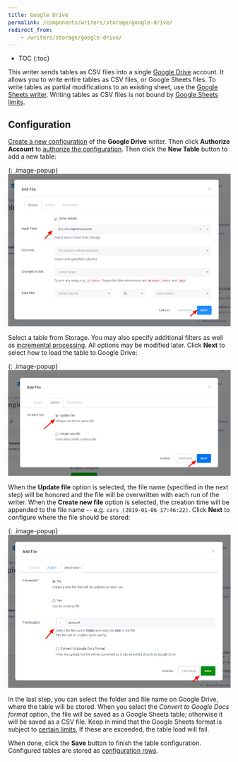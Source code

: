 ```yaml
---
title: Google Drive
permalink: /components/writers/storage/google-drive/
redirect_from:
    - /writers/storage/google-drive/
---
```


* TOC
{:toc}

This writer sends tables as CSV files into a single [Google Drive](https://www.google.com/drive/) account.
It allows you to write entire tables as CSV files, or Google Sheets files. To write tables as partial modifications
to an existing sheet, use the [Google Sheets writer](/components/writers/storage/google-sheets/). Writing tables as CSV files
is not bound by [Google Sheets limits](https://gsuitetips.com/tips/sheets/google-spreadsheet-limitations/).

## Configuration
[Create a new configuration](/components/#creating-component-configuration) of the **Google Drive** writer.
Then click **Authorize Account** to [authorize the configuration](/components/#authorization). 
Then click the **New Table** button to add a new table:

{: .image-popup}
![Screenshot - Add Table Step 1](/components/writers/storage/google-drive/google-drive-1.png)

Select a table from Storage. You may also specify additional filters as well as [incremental processing](/storage/tables/#incremental-processing).
All options may be modified later. Click **Next** to select how to load the table to Google Drive:

{: .image-popup}
![Screenshot - Add Table Step 2](/components/writers/storage/google-drive/google-drive-2.png)

When the **Update file** option is selected, the file name (specified in the next step) will be honored and the file
will be overwritten with each run of the writer. When the **Create new file** option is selected, the creation time will
be appended to the file name -- e.g. `cars (2019-01-06 17:46:22)`. Click **Next** to configure where the file should be stored:

{: .image-popup}
![Screenshot - Add Table Step 3](/components/writers/storage/google-drive/google-drive-3.png)

In the last step, you can select the folder and file name on Google Drive, where the table will be stored. When you select the
*Convert to Google Docs format* option, the file will be saved as a Google Sheets table; otherwise it will be saved as
a CSV file. Keep in mind that the Google Sheets format is subject to [certain limits](https://gsuitetips.com/tips/sheets/google-spreadsheet-limitations/),
If these are exceeded, the table load will fail.

When done, click the **Save** button to finish the table configuration. 
Configured tables are stored as [configuration rows](/components/#configuration-rows).
